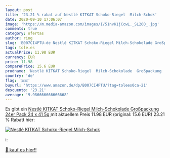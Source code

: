```yaml
---
layout: post
title: '23.21 % rabat auf Nestlé KITKAT Schoko-Riegel  Milch-Schok'
date: 2020-09-10 17:06:07
image: 'https://m.media-amazon.com/images/I/51nvK1jCcwL._SL200_.jpg'
comments: true
category: ofertas
author: ring
slug: 'B007CI4PTU-de Nestlé KITKAT Schoko-Riegel Milch-Schokolade Großpackung...'
tags: tole.es
actualPrice: 11.98 EUR
currency: EUR
price: 11.98
comparePrice: 15.6 EUR
prodname: 'Nestlé KITKAT Schoko-Riegel  Milch-Schokolade  Großpackung  24er Pack  24 x 41 5g '
country: 'de'
flag: '🇩🇪'
buyurl: 'https://www.amazon.de/dp/B007CI4PTU/?tag=tolees0ca-21'
descuento: '23.21'
average: '9.986666666666668'
---
```


Es gibt ein [Nestlé KITKAT Schoko-Riegel  Milch-Schokolade  Großpackung  24er Pack  24 x 41 5g ](https://www.amazon.de/dp/B007CI4PTU/?tag=tolees0ca-21) mit aktuellem Preis 11.98 EUR (original: 15.6 EUR) 23.21 % Rabatt hier:

[![Nestlé KITKAT Schoko-Riegel  Milch-Schok](https://m.media-amazon.com/images/I/51nvK1jCcwL._SL200_.jpg)](https://www.amazon.de/dp/B007CI4PTU/?tag=tolees0ca-21)

ℹ️:


[🛒 kauf es hier!!](https://www.amazon.de/dp/B007CI4PTU/?tag=tolees0ca-21)
